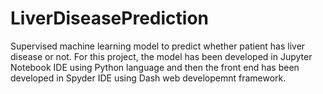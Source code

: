 # LiverDiseasePrediction
Supervised machine learning model to predict whether patient has liver disease or not.
For this project, the model has been developed in Jupyter Notebook IDE using Python language and then the front end has been developed in Spyder IDE using Dash web developemnt framework.
